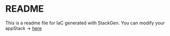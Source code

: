 # README
This is a readme file for IaC generated with StackGen.
You can modify your appStack -> [here](http://main.dev.stackgen.com/appstacks/094f383b-a651-463e-a4fd-1ed58611278d)

